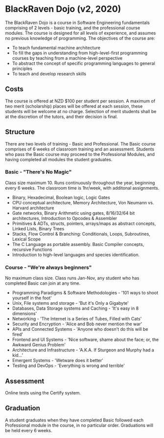 # BlackRaven Dojo (v2, 2020)

The BlackRaven Dojo is a course in Software Engineering fundamentals comprising of 2 levels - basic training, and the professional course modules. The course is designed for all levels of experience, and assumes no previous knowledge of programming. The objectives of the course are:

* To teach fundamental machine architecture
* To fill the gaps in understanding from high-level-first programming courses by teaching from a machine-level perspective
* To abstract the concept of specific programming languages to general principles 
* To teach and develop research skills

## Costs

The course is offered at NZD $100 per student per session. A maximum of two merit (scholarship) places will be offered at each session, these students will be welcome at no charge. Selection of merit students shall be at the discretion of the tutors, and their decision is final.

## Structure

There are two levels of training - Basic and Professional. The Basic course comprises of 6 weeks of classroom training and an assessment. Students who pass the Basic course may proceed to the Professional Modules, and having completed all modules the student graduates. 

### Basic - "There's No Magic"

Class size maximum 10. Runs continuously throughout the year, beginning every 6 weeks. The classroom time is 1hr/week, with additonal assignments. 

* Binary, Hexadecimal, Boolean logic, Logic Gates
* CPU conceptual architecture, Memory Architecture, Von Neumann vs. Harvard architecture
* Gate networks, Binary Arithmetic using gates, 8/16/32/64 bit architectures, Introduction to Opcodes & Assembler
* Primitives & ADTs, structs, pointers, arrays/maps as abstract concepts, Linked Lists, Binary Trees
* Stacks, Flow Control & Branching: Conditionals, Loops, Subroutines, Lexical Scope
* The C Language as portable assembly. Basic Compiler concepts, recursive Functions
* Introduction to high-level languages and species identification. 

### Course - "We're always beginners"

No maximum class size. Class runs Jan-Nov, any student who has completed Basic can join at any time.

* Programming Paradigms & Software Methodologies - '101 ways to shoot yourself in the foot'
* Unix, File systems and storage - 'But it's Only a Gigabyte'
* Databases, Data Storage systems and Caching - 'It's easy in 8 dimensions'
* Networking - 'The Internet is a Series of Tubes, Filled with Cats'
* Security and Encryption - 'Alice and Bob never mention the war'
* APIs and Connected Systems - 'Anyone who doesn't do this will be fired'
* Frontend and UI Systems - 'Nice software, shame about the face; or, the Awkward Genius Problem'
* Architecture and Infrastructure - 'A.K.A. If Sturgeon and Murphy had a kid...'
* Emergent Systems - 'Wetware does it better'
* Testing and DevOps - 'Everything is wrong and terrible'

## Assessment

Online tests using the Certify system. 

## Graduation

A student graduates when they have completed Basic followed each Professional module in the course, in no particular order. Graduations will be held every 6 weeks.

